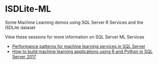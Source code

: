 # ISDLite-ML
Some Machine Learning demos using SQL Server R Services and the ISDLite dataset

View these sessions for more information on SQL Server ML Services
* [Performance patterns for machine learning services in SQL Server](https://myignite.microsoft.com/videos/53396)
* [How to build machine learning applications using R and Python in SQL Server 2017](https://myignite.microsoft.com/videos/55322)

